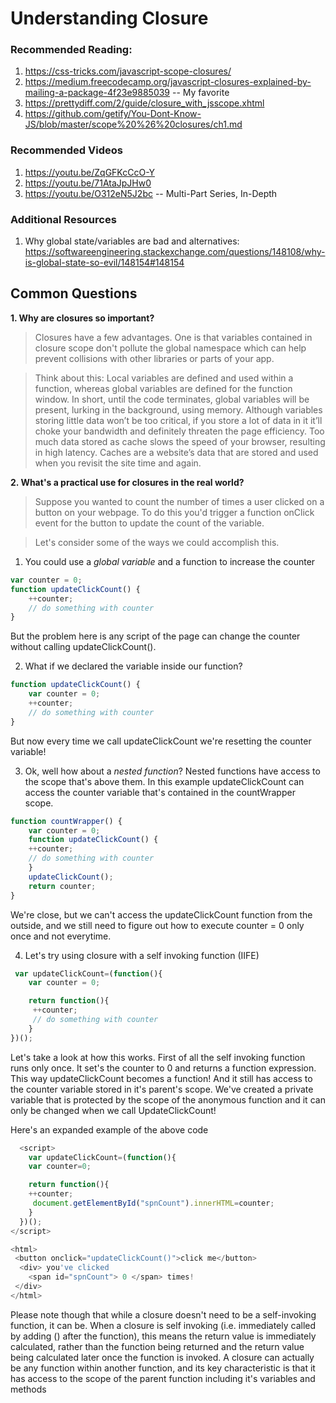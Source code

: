 # Understanding Closure



### Recommended Reading:
1. https://css-tricks.com/javascript-scope-closures/
2. https://medium.freecodecamp.org/javascript-closures-explained-by-mailing-a-package-4f23e9885039 -- My favorite
3. https://prettydiff.com/2/guide/closure_with_jsscope.xhtml
4. https://github.com/getify/You-Dont-Know-JS/blob/master/scope%20%26%20closures/ch1.md

### Recommended Videos
1. https://youtu.be/ZqGFKcCcO-Y
2. https://youtu.be/71AtaJpJHw0
3. https://youtu.be/O312eN5J2bc -- Multi-Part Series, In-Depth

### Additional Resources
1. Why global state/variables are bad and alternatives: https://softwareengineering.stackexchange.com/questions/148108/why-is-global-state-so-evil/148154#148154


## Common Questions
**1. Why are closures so important?**
> Closures have a few advantages. One is that variables contained in closure scope don't pollute the global namespace which can help prevent collisions with other libraries or parts of your app. 

> Think about this: Local variables are defined and used within a function, whereas global variables are defined for the function window. In short, until the code terminates, global variables will be present, lurking in the background, using memory. Although variables storing little data won’t be too critical, if you store a lot of data in it it’ll choke your bandwidth and definitely threaten the page efficiency. Too much data stored as cache slows the speed of your browser, resulting in high latency. Caches are a website’s data that are stored and used when you revisit the site time and again.

**2. What's a practical use for closures in the real world?**
> Suppose you wanted to count the number of times a user clicked on a button on your webpage. To do this you'd trigger a function onClick event for the button to update the count of the variable.

> Let's consider some of the ways we could accomplish this. 
1. You could use a *global variable* and a function to increase the counter
```javascript
var counter = 0;
function updateClickCount() {
    ++counter;
    // do something with counter
}
```
But the problem here is any script of the page can change the counter without calling updateClickCount().

2. What if we declared the variable inside our function?
```javascript
function updateClickCount() {
    var counter = 0;
    ++counter;
    // do something with counter
}
```
But now every time we call updateClickCount we're resetting the counter variable!

3. Ok, well how about a *nested function*?
Nested functions have access to the scope that's above them. In this example updateClickCount can access the counter variable that's contained in the countWrapper scope.
```javascript
function countWrapper() {
    var counter = 0;
    function updateClickCount() {
    ++counter;
    // do something with counter
    }
    updateClickCount();    
    return counter; 
}
```
We're close, but we can't access the updateClickCount function from the outside, and we still need to figure out how to execute counter = 0 only once and not everytime.

4. Let's try using closure with a self invoking function (IIFE)
```javascript
 var updateClickCount=(function(){
    var counter = 0;

    return function(){
     ++counter;
     // do something with counter
    }
})();
```
Let's take a look at how this works. First of all the self invoking function runs only once. It set's the counter to 0 and returns a function expression. This way updateClickCount becomes a function! And it still has access to the counter variable stored in it's parent's scope. We've created a private variable that is protected by the scope of the anonymous function and it can only be changed when we call UpdateClickCount!

Here's an expanded example of the above code
```javascript
  <script>
    var updateClickCount=(function(){
    var counter=0;

    return function(){
    ++counter;
     document.getElementById("spnCount").innerHTML=counter;
    }
  })();
</script>

<html>
 <button onclick="updateClickCount()">click me</button>
  <div> you've clicked 
    <span id="spnCount"> 0 </span> times!
 </div>
</html>
```
Please note though that while a closure doesn't need to be a self-invoking function, it can be. When a closure is self invoking (i.e. immediately called by adding () after the function), this means the return value is immediately calculated, rather than the function being returned and the return value being calculated later once the function is invoked. A closure can actually be any function within another function, and its key characteristic is that it has access to the scope of the parent function including it's variables and methods